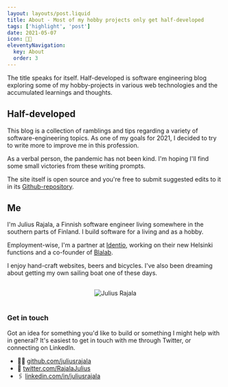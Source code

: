 ```yaml
---
layout: layouts/post.liquid
title: About - Most of my hobby projects only get half-developed
tags: ['highlight', 'post']
date: 2021-05-07
icon: 🧑‍💻
eleventyNavigation:
  key: About
  order: 3
---
```


The title speaks for itself. Half-developed is software engineering blog exploring some of my hobby-projects in various web technologies and the accumulated learnings and thoughts.

## Half-developed

This blog is a collection of ramblings and tips regarding a variety of software-engineering topics. As one of my goals for 2021, I decided to try to write more to improve me in this profession.

As a verbal person, the pandemic has not been kind. I'm hoping I'll find some small victories from these writing prompts.

The site itself is open source and you're free to submit suggested edits to it in its [Github-repository](https://github.com/juliusrajala/half-developed).

## Me

I'm Julius Rajala, a Finnish software engineer living somewhere in the southern parts of Finland. I build software for a living and as a hobby.

Employment-wise, I'm a partner at [Identio](https://www.identio.fi), working on their new Helsinki functions and a co-founder of [Blalab](https://www.blalabinsights.com).

I enjoy hand-craft websites, beers and bicycles. I've also been dreaming about getting my own sailing boat one of these days.

<div style="display:flex; justify-content: center; flex-direction: row; padding: 1rem;">
  <img src="/assets/lore.png" alt="Julius Rajala" />
</div>

### Get in touch

Got an idea for something you'd like to build or something I might help with in general? It's easiest to get in touch with me through Twitter, or connecting on LinkedIn.

- 🧑‍💻 [github.com/juliusrajala](https://github.com/juliusrajala)
- 🦉 [twitter.com/RajalaJulius](https://twitter.com/RajalaJulius)
- 🖇 [linkedin.com/in/juliusrajala](https://linkedin.com/in/juliusrajala/)
